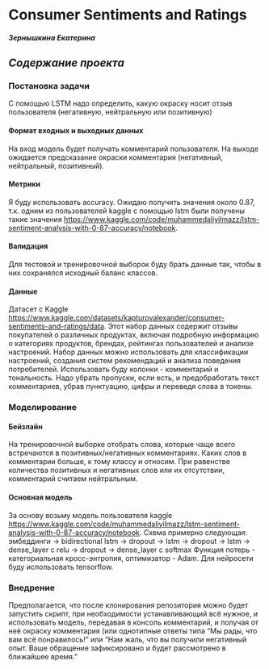 # Consumer Sentiments and Ratings
#### _Зернышкина Екатерина_
## ***Cодержание проекта***
### Постановка задачи
С помощью LSTM надо определить, какую окраску носит отзыв пользователя (негативную, нейтральную или позитивную)
#### Формат входных и выходных данных
На вход модель будет получать комментарий пользователя. На выходе ожидается предсказание окраски комментария (негативный, нейтральный, позитивный).
#### Метрики
Я буду использовать accuracy. Ожидаю получить значения около 0.87, т.к. одним из пользователей kaggle с помощью lstm были получены такие значения https://www.kaggle.com/code/muhammedaliyilmazz/lstm-sentiment-analysis-with-0-87-accuracy/notebook.
#### Валидация
Для тестовой и тренировочной выборок буду брать данные так, чтобы в них сохранялся исходный баланс классов.
#### Данные
Датасет с Kaggle https://www.kaggle.com/datasets/kapturovalexander/consumer-sentiments-and-ratings/data.
Этот набор данных содержит отзывы покупателей о различных продуктах, включая подробную информацию о категориях продуктов, брендах, рейтингах пользователей и анализе настроений. Набор данных можно использовать для классификации настроений, создания систем рекомендаций и анализа поведения потребителей.
Использовать буду колонки - комментарий и тональность. Надо убрать пропуски, если есть, и предобработать текст комментариев, убрав пунктуацию, цифры и переведя слова в токены.
### Моделирование
#### Бейзлайн
На тренировочной выборке отобрать слова, которые чаще всего встречаются в позитивных/негативных комментариях. Каких слов в комментарии больше, к тому классу и относим. При равенстве количества позитивных и негативных слов или их отсутствии, комментарий считаем нейтральным. 
#### Основная модель
За основу возьму модель пользователя kaggle https://www.kaggle.com/code/muhammedaliyilmazz/lstm-sentiment-analysis-with-0-87-accuracy/notebook. Схема примерно следующая: эмбеддинги -> bidirectional lstm -> dropout -> lstm -> dropout -> lstm -> dense_layer с relu -> dropout -> dense_layer с softmax
Функция потерь - категориальная кросс-энтропия, оптимизатор - Adam. Для нейросети буду использовать tensorflow.
### Внедрение
Предполагается, что после клонирования репозитория можно будет запустить скрипт, при необходимости устанавливающий всё нужное, и использовать модель, передавая в консоль комментарий, и получая от неё окраску комментария (или однотипные ответы типа “Мы рады, что вам всё понравилось!” или “Нам жаль, что вы получили негативный опыт. Ваше обращение зафиксировано и будет рассмотрено в ближайшее время.”
